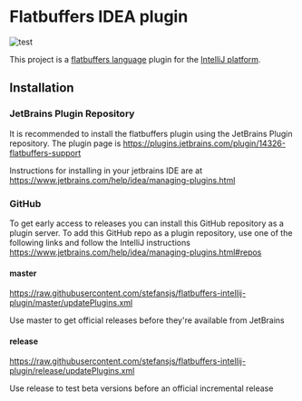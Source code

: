 # Flatbuffers IDEA plugin

![test](https://github.com/stefansjs/flatbuffers-intellij-plugin/workflows/test/badge.svg?branch=master)

This project is a [flatbuffers language](https://google.github.io/flatbuffers/) plugin for the
[IntelliJ platform](https://www.jetbrains.org/intellij/sdk/docs/reference_guide/custom_language_support.html).

## Installation

### JetBrains Plugin Repository

It is recommended to install the flatbuffers plugin using the JetBrains Plugin repository. The plugin page is https://plugins.jetbrains.com/plugin/14326-flatbuffers-support

Instructions for installing in your jetbrains IDE are at https://www.jetbrains.com/help/idea/managing-plugins.html

### GitHub

To get early access to releases you can install this GitHub repository as a plugin server. To add this GitHub repo as a plugin repository, use one of the following links and follow the IntelliJ instructions https://www.jetbrains.com/help/idea/managing-plugins.html#repos 

#### master 

https://raw.githubusercontent.com/stefansjs/flatbuffers-intellij-plugin/master/updatePlugins.xml

Use master to get official releases before they're available from JetBrains

#### release 

https://raw.githubusercontent.com/stefansjs/flatbuffers-intellij-plugin/release/updatePlugins.xml

Use release to test beta versions before an official incremental release
